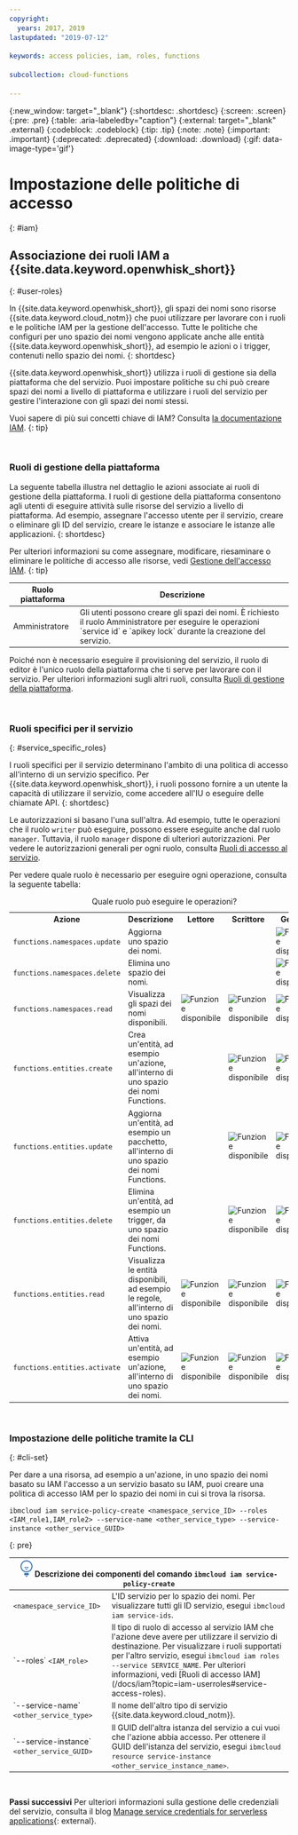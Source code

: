 ```yaml
---
copyright:
  years: 2017, 2019
lastupdated: "2019-07-12"

keywords: access policies, iam, roles, functions

subcollection: cloud-functions

---
```


{:new_window: target="_blank"}
{:shortdesc: .shortdesc}
{:screen: .screen}
{:pre: .pre}
{:table: .aria-labeledby="caption"}
{:external: target="_blank" .external}
{:codeblock: .codeblock}
{:tip: .tip}
{:note: .note}
{:important: .important}
{:deprecated: .deprecated}
{:download: .download}
{:gif: data-image-type='gif'}



# Impostazione delle politiche di accesso
{: #iam}

## Associazione dei ruoli IAM a {{site.data.keyword.openwhisk_short}}
{: #user-roles}

In {{site.data.keyword.openwhisk_short}}, gli spazi dei nomi sono risorse {{site.data.keyword.cloud_notm}} che puoi utilizzare per lavorare con i ruoli e le politiche IAM per la gestione dell'accesso. Tutte le politiche che configuri per uno spazio dei nomi vengono applicate anche alle entità {{site.data.keyword.openwhisk_short}}, ad esempio le azioni o i trigger, contenuti nello spazio dei nomi.
{: shortdesc}

{{site.data.keyword.openwhisk_short}} utilizza i ruoli di gestione sia della piattaforma che del servizio. Puoi impostare politiche su chi può creare spazi dei nomi a livello di piattaforma e utilizzare i ruoli del servizio per gestire l'interazione con gli spazi dei nomi stessi.

Vuoi sapere di più sui concetti chiave di IAM? Consulta [la documentazione IAM](/docs/iam?topic=iam-iamconcepts#iamconcepts).
{: tip}

</br>

### Ruoli di gestione della piattaforma

La seguente tabella illustra nel dettaglio le azioni associate ai ruoli di gestione della piattaforma. I ruoli di gestione della piattaforma consentono agli utenti di eseguire attività sulle risorse del servizio a livello di piattaforma. Ad esempio, assegnare l'accesso utente per il servizio, creare o eliminare gli ID del servizio, creare le istanze e associare le istanze alle applicazioni.
{: shortdesc}

Per ulteriori informazioni su come assegnare, modificare, riesaminare o eliminare le politiche di accesso alle risorse, vedi [Gestione dell'accesso IAM](/docs/iam?topic=iam-iammanidaccser#iammanidaccser).
{: tip}

<table>
  <thead>
    <tr>
      <th>Ruolo piattaforma</th>
      <th>Descrizione</th>
    </tr>
  </thead>
  <tbody>
    <tr>
      <td>Amministratore</td>
      <td>Gli utenti possono creare gli spazi dei nomi. È richiesto il ruolo Amministratore per eseguire le operazioni `service id` e `apikey lock` durante la creazione del servizio.</td>
    </tr>
  </tbody>
</table>

Poiché non è necessario eseguire il provisioning del servizio, il ruolo di editor è l'unico ruolo della piattaforma che ti serve per lavorare con il servizio. Per ulteriori informazioni sugli altri ruoli, consulta [Ruoli di gestione della piattaforma](/docs/iam?topic=iam-userroles).

</br>

### Ruoli specifici per il servizio
{: #service_specific_roles}

I ruoli specifici per il servizio determinano l'ambito di una politica di accesso all'interno di un servizio specifico. Per {{site.data.keyword.openwhisk_short}}, i ruoli possono fornire a un utente la capacità di utilizzare il servizio, come accedere all'IU o eseguire delle chiamate API.
{: shortdesc}

Le autorizzazioni si basano l'una sull'altra. Ad esempio, tutte le operazioni che il ruolo `writer` può eseguire, possono essere eseguite anche dal ruolo `manager`. Tuttavia, il ruolo `manager` dispone di ulteriori autorizzazioni. Per vedere le autorizzazioni generali per ogni ruolo, consulta [Ruoli di accesso al servizio](/docs/iam?topic=iam-userroles).

Per vedere quale ruolo è necessario per eseguire ogni operazione, consulta la seguente tabella:

<table><caption>Quale ruolo può eseguire le operazioni?</caption>
  <tr>
    <th style="width:150px">Azione</th>
    <th style="width:2500px">Descrizione</th>
    <th style="width:50px">Lettore</th>
    <th style="width:50px">Scrittore</th>
    <th style="width:50px">Gestore</th>
  </tr>
  <tr>
    <td><code>functions.namespaces.update</code></td>
    <td>Aggiorna uno spazio dei nomi.</td>
    <td></td>
    <td></td>
    <td><img src="images/confirm.png" width="32" alt="Funzione disponibile" style="width:32px;" /></td>
  </tr>
  <tr>
    <td><code>functions.namespaces.delete</code></td>
    <td>Elimina uno spazio dei nomi.</td>
    <td></td>
    <td></td>
    <td><img src="images/confirm.png" width="32" alt="Funzione disponibile" style="width:32px;" /></td>
  </tr>
  <tr>
    <td><code>functions.namespaces.read</code></td>
    <td>Visualizza gli spazi dei nomi disponibili.</td>
    <td><img src="images/confirm.png" width="32" alt="Funzione disponibile" style="width:32px;" /></td>
    <td><img src="images/confirm.png" width="32" alt="Funzione disponibile" style="width:32px;" /></td>
    <td><img src="images/confirm.png" width="32" alt="Funzione disponibile" style="width:32px;" /></td>
  </tr>
  <tr>
    <td><code>functions.entities.create</code></td>
    <td>Crea un'entità, ad esempio un'azione, all'interno di uno spazio dei nomi Functions.</td>
    <td> </td>
    <td><img src="images/confirm.png" width="32" alt="Funzione disponibile" style="width:32px;" /></td>
    <td><img src="images/confirm.png" width="32" alt="Funzione disponibile" style="width:32px;" /></td>
  </tr>
  <tr>
    <td><code>functions.entities.update</code></td>
    <td>Aggiorna un'entità, ad esempio un pacchetto, all'interno di uno spazio dei nomi Functions.</td>
    <td> </td>
    <td><img src="images/confirm.png" width="32" alt="Funzione disponibile" style="width:32px;" /></td>
    <td><img src="images/confirm.png" width="32" alt="Funzione disponibile" style="width:32px;" /></td>
  </tr>
  <tr>
    <td><code>functions.entities.delete</code></td>
    <td>Elimina un'entità, ad esempio un trigger, da uno spazio dei nomi Functions.</td>
    <td> </td>
    <td><img src="images/confirm.png" width="32" alt="Funzione disponibile" style="width:32px;" /></td>
    <td><img src="images/confirm.png" width="32" alt="Funzione disponibile" style="width:32px;" /></td>
  </tr>
  <tr>
    <td><code>functions.entities.read</code></td>
    <td>Visualizza le entità disponibili, ad esempio le regole, all'interno di uno spazio dei nomi.</td>
    <td><img src="images/confirm.png" width="32" alt="Funzione disponibile" style="width:32px;" /></td>
    <td><img src="images/confirm.png" width="32" alt="Funzione disponibile" style="width:32px;" /></td>
    <td><img src="images/confirm.png" width="32" alt="Funzione disponibile" style="width:32px;" /></td>
  </tr>
  <tr>
    <td><code>functions.entities.activate</code></td>
    <td>Attiva un'entità, ad esempio un'azione, all'interno di uno spazio dei nomi.</td>
    <td><img src="images/confirm.png" width="32" alt="Funzione disponibile" style="width:32px;" /></td>
    <td><img src="images/confirm.png" width="32" alt="Funzione disponibile" style="width:32px;" /></td>
    <td><img src="images/confirm.png" width="32" alt="Funzione disponibile" style="width:32px;" /></td>
  </tr>
</table>

</br>

### Impostazione delle politiche tramite la CLI
{: #cli-set}

Per dare a una risorsa, ad esempio a un'azione, in uno spazio dei nomi basato su IAM l'accesso a un servizio basato su IAM, puoi creare una politica di accesso IAM per lo spazio dei nomi in cui si trova la risorsa.

```
ibmcloud iam service-policy-create <namespace_service_ID> --roles <IAM_role1,IAM_role2> --service-name <other_service_type> --service-instance <other_service_GUID>
```
{: pre}

<table>
  <thead>
    <th colspan=2><img src="images/idea.png" alt="Icona Idea"/> Descrizione dei componenti del comando <code>ibmcloud iam service-policy-create</code></th>
  </thead>
  <tbody>
    <tr>
      <td><code>&lt;namespace_service_ID&gt;</code></td>
      <td>L'ID servizio per lo spazio dei nomi. Per visualizzare tutti gli ID servizio, esegui <code>ibmcloud iam service-ids</code>.</td>
    </tr>
    <tr>
      <td>`--roles` <code>&lt;IAM_role&gt;</code></td>
      <td>Il tipo di ruolo di accesso al servizio IAM che l'azione deve avere per utilizzare il servizio di destinazione. Per visualizzare i ruoli supportati per l'altro servizio, esegui <code>ibmcloud iam roles --service SERVICE_NAME</code>. Per ulteriori informazioni, vedi [Ruoli di accesso IAM](/docs/iam?topic=iam-userroles#service-access-roles).</td>
    </tr>
    <tr>
      <td>`--service-name` <code>&lt;other_service_type&gt;</code></td>
      <td>Il nome dell'altro tipo di servizio {{site.data.keyword.cloud_notm}}.</td>
    </tr>
    <tr>
      <td>`--service-instance` <code>&lt;other_service_GUID&gt;</code></td>
      <td>Il GUID dell'altra istanza del servizio a cui vuoi che l'azione abbia accesso. Per ottenere il GUID dell'istanza del servizio, esegui <code>ibmcloud resource service-instance &lt;other_service_instance_name&gt;</code>.</td>
    </tr>
  </tbody>
</table>

</br>

**Passi successivi**
Per ulteriori informazioni sulla gestione delle credenziali del servizio, consulta il blog [Manage service credentials for serverless applications](https://developer.ibm.com/tutorials/accessing-iam-based-services-from-ibm-cloud-functions/){: external}.



